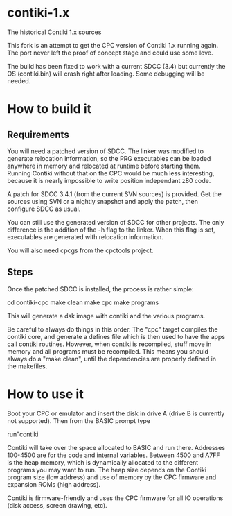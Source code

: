 contiki-1.x
===========

The historical Contiki 1.x sources

This fork is an attempt to get the CPC version of Contiki 1.x running again.
The port never left the proof of concept stage and could use some love.

The build has been fixed to work with a current SDCC (3.4) but currently the OS
(contiki.bin) will crash right after loading. Some debugging will be needed.

How to build it
===============

Requirements
------------

You will need a patched version of SDCC. The linker was modified to generate
relocation information, so the PRG executables can be loaded anywhere in memory
and relocated at runtime before starting them. Running Contiki without that on
the CPC would be much less interesting, because it is nearly impossible to write
position independant z80 code.

A patch for SDCC 3.4.1 (from the current SVN sources) is provided. Get the
sources using SVN or a nightly snapshot and apply the patch, then configure
SDCC as usual.

You can still use the generated version of SDCC for other projects. The only
difference is the addition of the -h flag to the linker. When this flag is set,
executables are generated with relocation information.

You will also need cpcgs from the cpctools project.

Steps
-----

Once the patched SDCC is installed, the process is rather simple:

  cd contiki-cpc
  make clean
  make cpc
  make programs

This will generate a dsk image with contiki and the various programs.

Be careful to always do things in this order. The "cpc" target compiles the
contiki core, and generate a defines file which is then used to have the apps
call contiki routines. However, when contiki is recompiled, stuff move in
memory and all programs must be recompiled. This means you should always do
a "make clean", until the dependencies are properly defined in the makefiles.

How to use it
=============

Boot your CPC or emulator and insert the disk in drive A (drive B is currently
not supported). Then from the BASIC prompt type

  run"contiki

Contiki will take over the space allocated to BASIC and run there. Addresses
100-4500 are for the code and internal variables. Between 4500 and A7FF is the
heap memory, which is dynamically allocated to the different programs you may
want to run. The heap size depends on the Contiki program size (low address)
and use of memory by the CPC firmware and expansion ROMs (high address).

Contiki is firmware-friendly and uses the CPC firmware for all IO operations
(disk access, screen drawing, etc).
